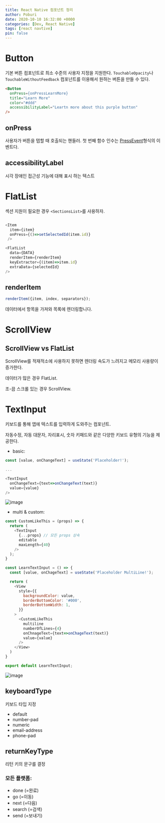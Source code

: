 ```yaml
---
title: React Native 컴포넌트 정리
author: Poburi
date: 2020-10-10 16:32:00 +0000
categories: [Dev, React Native]
tags: [react navtive]
pin: false
---
```


# Button

기본 버튼 컴포넌트로 최소 수준의 사용자 지정을 지원한다.
`TouchableOpacity`나 `TouchableWithoutFeedback` 컴포넌트를 이용해서 원하는 버튼을 만들 수 있다.

```html
<Button
  onPress={onPressLearnMore}
  title="Learn More"
  color="#ddd"
  accessibilityLabel="Leartn more about this purple button"
/>
```

## onPress

사용자가 버튼을 탭할 때 호출되는 핸들러.
첫 번째 함수 인수는 [PressEvent](https://reactnative.dev/docs/pressevent)형식의 이벤트다.


## accessibilityLabel

시각 장애인 접근성 기능에 대해 표시 하는 텍스트 

# FlatList

섹션 지원이 필요한 경우 `<SectionsList>`를 사용하자.

```javascript

<Item 
  item={item} 
  onPress={()=>setSelectedId(item.id)}
 />

<FlatList
  data={DATA}
  renderItem={renderItem}
  keyExtractor={(item)=>item.id}
  extraData={selectedId}
/>
```
## renderItem

```javascript
renderItem({item, index, separators});
```

데이터에서 항목을 가져와 목록에 렌더링합니다.

# ScrollView

## ScrollView vs FlatList

ScrollView를 적재적소에 사용하지 못하면  렌더링 속도가 느려지고 메모리 사용량이 증가한다.

데이터가 많은 경우 FlatList.

조-끔 스크롤 있는 경우 ScrollView.

# TextInput

키보드를 통해 앱에 텍스트를 입력하게 도와주는 컴포넌트.

자동수정, 자동 대문자, 자리표시, 숫자 키패드와 같은 다양한 키보드 유형의 기능을 제공한다.

- basic:
```javascript
const [value, onChangeText] = useState('Placeholder!');

...

<TextInput
  onChangeText={text=>onChangeText(text)}
  value={value}
/>
```

![image](https://user-images.githubusercontent.com/45615584/95722186-8fb86000-0cae-11eb-9f17-88a492c3e57c.png)

- multi & custom:
```javascript
const CustomLikeThis = (props) => {
  return (
    <TextInput
      {...props} // 모든 props 상속
      editable
      maxLength={40}
    />
  );
}

const LearnTextInput = () => {
  const [value, onChageText] = useState('Placeholder MultiLine!');

  return (
    <View 
      style={{
        backgroundColor: value,
        borderBottomColor: '#000',
        borderBottomWidth: 1,
      }}
    >
      <CustomLikeThis
        multiline
        numberOfLines={4}
        onChnageText={text=>onChageText(text)}
        value={value}
      />
    </View>
  )
}

export default LearnTextInput;
```

![image](https://user-images.githubusercontent.com/45615584/95723061-ae6b2680-0caf-11eb-9a3d-998206f59b0e.png)


## keyboardType

키보드 타입 지정

- default
- number-pad
- numeric
- email-address
- phone-pad

## returnKeyType

리턴 키의 문구를 결정

### 모든 플랫폼:
- done (=완료)
- go (=이동)
- next (=다음)
- search (=검색)
- send (=보내기)
